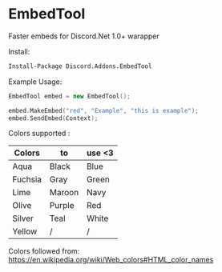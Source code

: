 # EmbedTool
Faster embeds for Discord.Net 1.0+ warapper

Install: 
```tex
Install-Package Discord.Addons.EmbedTool
```

Example Usage:

```cpp
EmbedTool embed = new EmbedTool();

embed.MakeEmbed("red", "Example", "this is example");
embed.SendEmbed(Context);
```

Colors supported :

Colors | to | use <3
--- | --- | ---
Aqua | Black | Blue
Fuchsia | Gray | Green
Lime | Maroon | Navy
Olive | Purple | Red
Silver | Teal | White
Yellow | / | /

Colors followed from: https://en.wikipedia.org/wiki/Web_colors#HTML_color_names
